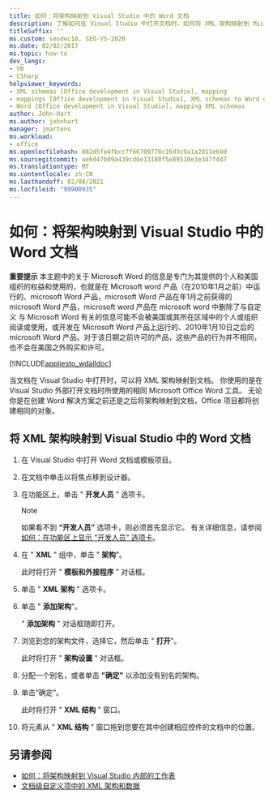 ```yaml
---
title: 如何：将架构映射到 Visual Studio 中的 Word 文档
description: 了解如何在 Visual Studio 中打开文档时，如何将 XML 架构映射到 Microsoft Office Word 文档中。
titleSuffix: ''
ms.custom: seodec18, SEO-VS-2020
ms.date: 02/02/2017
ms.topic: how-to
dev_langs:
- VB
- CSharp
helpviewer_keywords:
- XML schemas [Office development in Visual Studio], mapping
- mappings [Office development in Visual Studio], XML schemas to Word documents
- Word [Office development in Visual Studio], mapping XML schemas
author: John-Hart
ms.author: johnhart
manager: jmartens
ms.workload:
- office
ms.openlocfilehash: 082d5fe4fbcc7f66709770c16d3c9a1a2811e60d
ms.sourcegitcommit: ae6d47b09a439cd0e13180f5e89510e3e347fd47
ms.translationtype: MT
ms.contentlocale: zh-CN
ms.lasthandoff: 02/08/2021
ms.locfileid: "99900935"
---
```

# <a name="how-to-map-schemas-to-word-documents-inside-visual-studio"></a>如何：将架构映射到 Visual Studio 中的 Word 文档
  **重要提示** 本主题中的关于 Microsoft Word 的信息是专门为其提供的个人和美国组织的权益和使用的，也就是在 Microsoft word 产品（在2010年1月之前）中运行的、microsoft Word 产品，microsoft Word 产品在年1月之前获得的 microsoft Word 产品，microsoft word 产品在 microsoft word 中删除了与自定义 与 Microsoft Word 有关的信息可能不会被美国或其所在区域中的个人或组织阅读或使用，或开发在 Microsoft Word 产品上运行的、2010年1月10日之后的 microsoft Word 产品。对于该日期之前许可的产品，这些产品的行为并不相同，也不会在美国之外购买和许可。

 [!INCLUDE[appliesto_wdalldoc](../vsto/includes/appliesto-wdalldoc-md.md)]

 当文档在 Visual Studio 中打开时，可以将 XML 架构映射到文档。 你使用的是在 Visual Studio 外部打开文档时所使用的相同 Microsoft Office Word 工具。 无论你是在创建 Word 解决方案之前还是之后将架构映射到文档，Office 项目都将创建相同的对象。

## <a name="to-map-an-xml-schema-to-a-word-document-in-visual-studio"></a>将 XML 架构映射到 Visual Studio 中的 Word 文档

1. 在 Visual Studio 中打开 Word 文档或模板项目。

2. 在文档中单击以将焦点移到设计器。

3. 在功能区上，单击 " **开发人员** " 选项卡。

    > [!NOTE]
    > 如果看不到 **“开发人员”** 选项卡，则必须首先显示它。 有关详细信息，请参阅 [如何：在功能区上显示 "开发人员" 选项卡](../vsto/how-to-show-the-developer-tab-on-the-ribbon.md)。

4. 在 " **XML** " 组中，单击 " **架构**"。

     此时将打开 " **模板和外接程序** " 对话框。

5. 单击 " **XML 架构** " 选项卡。

6. 单击 " **添加架构**"。

     " **添加架构** " 对话框随即打开。

7. 浏览到您的架构文件，选择它，然后单击 " **打开**"。

     此时将打开 " **架构设置** " 对话框。

8. 分配一个别名，或者单击 **"确定"** 以添加没有别名的架构。

9. 单击“确定”。

     此时将打开 " **XML 结构** " 窗口。

10. 将元素从 " **XML 结构** " 窗口拖到您要在其中创建相应控件的文档中的位置。

## <a name="see-also"></a>另请参阅
- [如何：将架构映射到 Visual Studio 内部的工作表](../vsto/how-to-map-schemas-to-worksheets-inside-visual-studio.md)
- [文档级自定义项中的 XML 架构和数据](../vsto/xml-schemas-and-data-in-document-level-customizations.md)
